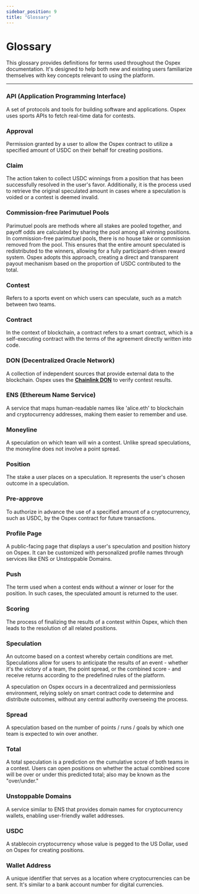 ```yaml
---
sidebar_position: 9
title: "Glossary"
---
```


# Glossary

This glossary provides definitions for terms used throughout the Ospex documentation. It's designed to help both new and existing users familiarize themselves with key concepts relevant to using the platform.

---

### API (Application Programming Interface)

A set of protocols and tools for building software and applications. Ospex uses sports APIs to fetch real-time data for contests.

### Approval

Permission granted by a user to allow the Ospex contract to utilize a specified amount of USDC on their behalf for creating positions.

### Claim

The action taken to collect USDC winnings from a position that has been successfully resolved in the user's favor. Additionally, it is the process used to retrieve the original speculated amount in cases where a speculation is voided or a contest is deemed invalid.

### Commission-free Parimutuel Pools

Parimutuel pools are methods where all stakes are pooled together, and payoff odds are calculated by sharing the pool among all winning positions. In commission-free parimutuel pools, there is no house take or commission removed from the pool. This ensures that the entire amount speculated is redistributed to the winners, allowing for a fully participant-driven reward system. Ospex adopts this approach, creating a direct and transparent payout mechanism based on the proportion of USDC contributed to the total.

### Contest

Refers to a sports event on which users can speculate, such as a match between two teams.

### Contract

In the context of blockchain, a contract refers to a smart contract, which is a self-executing contract with the terms of the agreement directly written into code.

### DON (Decentralized Oracle Network)

A collection of independent sources that provide external data to the blockchain. Ospex uses the [**Chainlink DON**](https://chain.link/education/blockchain-oracles) to verify contest results.

### ENS (Ethereum Name Service)

A service that maps human-readable names like 'alice.eth' to blockchain and cryptocurrency addresses, making them easier to remember and use.

### Moneyline

A speculation on which team will win a contest. Unlike spread speculations, the moneyline does not involve a point spread.

### Position

The stake a user places on a speculation. It represents the user's chosen outcome in a speculation.

### Pre-approve

To authorize in advance the use of a specified amount of a cryptocurrency, such as USDC, by the Ospex contract for future transactions.

### Profile Page

A public-facing page that displays a user's speculation and position history on Ospex. It can be customized with personalized profile names through services like ENS or Unstoppable Domains.

### Push

The term used when a contest ends without a winner or loser for the position. In such cases, the speculated amount is returned to the user.

### Scoring

The process of finalizing the results of a contest within Ospex, which then leads to the resolution of all related positions.

### Speculation

An outcome based on a contest whereby certain conditions are met. Speculations allow for users to anticipate the results of an event - whether it's the victory of a team, the point spread, or the combined score - and receive returns according to the predefined rules of the platform.

A speculation on Ospex occurs in a decentralized and permissionless environment, relying solely on smart contract code to determine and distribute outcomes, without any central authority overseeing the process. 

### Spread

A speculation based on the number of points / runs / goals by which one team is expected to win over another.

### Total

A total speculation is a prediction on the cumulative score of both teams in a contest. Users can open positions on whether the actual combined score will be over or under this predicted total; also may be known as the "over/under."

### Unstoppable Domains

A service similar to ENS that provides domain names for cryptocurrency wallets, enabling user-friendly wallet addresses.

### USDC

A stablecoin cryptocurrency whose value is pegged to the US Dollar, used on Ospex for creating positions.

### Wallet Address

A unique identifier that serves as a location where cryptocurrencies can be sent. It's similar to a bank account number for digital currencies.
